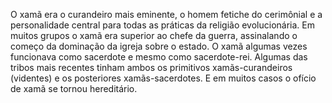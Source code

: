 ﻿O xamã era o curandeiro mais eminente, o homem fetiche do cerimônial e a personalidade central para todas as práticas da religião evolucionária. Em muitos grupos o xamã era superior ao chefe da guerra, assinalando o começo da dominação da igreja sobre o estado. O xamã algumas vezes funcionava como sacerdote e mesmo como sacerdote-rei. Algumas das tribos mais recentes tinham ambos os primitivos xamãs-curandeiros (videntes) e os posteriores xamãs-sacerdotes. E em muitos casos o ofício de xamã se tornou hereditário.